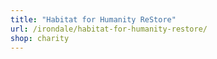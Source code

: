 ```yaml
---
title: "Habitat for Humanity ReStore"
url: /irondale/habitat-for-humanity-restore/
shop: charity
---
```


